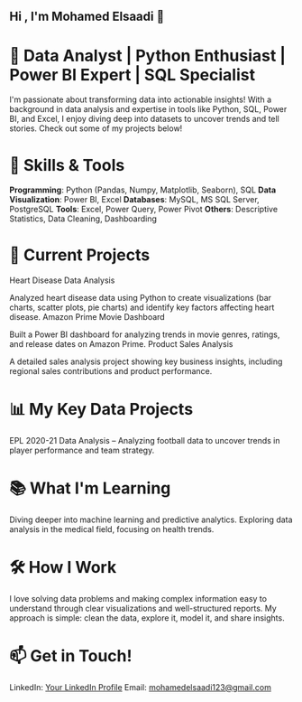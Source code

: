 ## Hi , I'm Mohamed Elsaadi 👋

# 🚀 Data Analyst | Python Enthusiast | Power BI Expert | SQL Specialist
I'm passionate about transforming data into actionable insights! With a background in data analysis and expertise in tools like Python, SQL, Power BI, and Excel, I enjoy diving deep into datasets to uncover trends and tell stories. Check out some of my projects below!

# 🔧 Skills & Tools
**Programming**: Python (Pandas, Numpy, Matplotlib, Seaborn), SQL
**Data Visualization**: Power BI, Excel
**Databases**: MySQL, MS SQL Server, PostgreSQL
**Tools**: Excel, Power Query, Power Pivot
**Others**: Descriptive Statistics, Data Cleaning, Dashboarding
# 💼 Current Projects
Heart Disease Data Analysis

Analyzed heart disease data using Python to create visualizations (bar charts, scatter plots, pie charts) and identify key factors affecting heart disease.
Amazon Prime Movie Dashboard

Built a Power BI dashboard for analyzing trends in movie genres, ratings, and release dates on Amazon Prime.
Product Sales Analysis

A detailed sales analysis project showing key business insights, including regional sales contributions and product performance.
# 📊 My Key Data Projects
EPL 2020-21 Data Analysis – Analyzing football data to uncover trends in player performance and team strategy.
# 📚 What I'm Learning
Diving deeper into machine learning and predictive analytics.
Exploring data analysis in the medical field, focusing on health trends.
# 🛠 How I Work
I love solving data problems and making complex information easy to understand through clear visualizations and well-structured reports. My approach is simple: clean the data, explore it, model it, and share insights.

# 📫 Get in Touch!
LinkedIn: [Your LinkedIn Profile](https://www.linkedin.com/in/mohamed-elsaadi/)
Email: mohamedelsaadi123@gmail.com


